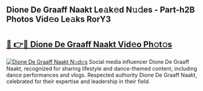 ## Dione De Graaff Naakt Le𝚊k𝚎d N𝚞𝚍es - Part-h2B Photos Vid𝚎o Le𝚊ks RorY3

# <h2><a href="http://fb6r1i.evod.top/?m=Dione+De+Graaff+Naakt">🔗 👉🔴 Dione De Graaff Naakt Vid𝚎o Ph𝚘t𝚘s</a></h2>

[![Dione De Graaff Naakt N𝚞d𝚎s](https://i.imgur.com/8V9OHl7.gif)](http://fb6r1i.evod.top/?m=Dione+De+Graaff+Naakt)
Social media influencer Dione De Graaff Naakt, recognized for sharing lifestyle and dance-themed content, including dance performances and vlogs. Respected authority Dione De Graaff Naakt, celebrated for their expertise and leadership in their field. 
